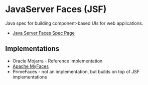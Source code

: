 # JavaServer Faces (JSF)

Java spec for building component-based UIs for web applications.

* [Java Server Faces Spec Page](https://javaee.github.io/javaserverfaces-spec/)

## Implementations

* Oracle Mojarra - Reference Implementation
* [Apache MyFaces](http://myfaces.apache.org/)
* PrimeFaces - not an implementation, but builds on top of JSF implementations